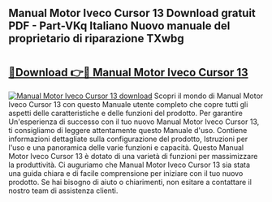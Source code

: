 ## Manual Motor Iveco Cursor 13 Download gratuit PDF - Part-VKq Italiano Nuovo manuale del proprietario di riparazione TXwbg

# <h2><a href="http://dfdxpo.blite.top/?on=Manual+Motor+Iveco+Cursor+13">🔗Download 👉🔴 Manual Motor Iveco Cursor 13</a></h2>

[![Manual Motor Iveco Cursor 13 download](https://i.imgur.com/lujVjoI.png)](http://dfdxpo.blite.top/?on=Manual+Motor+Iveco+Cursor+13)
Scopri il mondo di Manual Motor Iveco Cursor 13 con questo Manuale utente completo che copre tutti gli aspetti delle caratteristiche e delle funzioni del prodotto. Per garantire Un'esperienza di successo con il tuo nuovo Manual Motor Iveco Cursor 13, ti consigliamo di leggere attentamente questo Manuale d'uso. Contiene informazioni dettagliate sulla configurazione del prodotto, Istruzioni per l'uso e una panoramica delle varie funzioni e capacità. Questo Manual Motor Iveco Cursor 13 è dotato di una varietà di funzioni per massimizzare la produttività. Ci auguriamo che Manual Motor Iveco Cursor 13 sia stata una guida chiara e di facile comprensione per iniziare con il tuo nuovo prodotto. Se hai bisogno di aiuto o chiarimenti, non esitare a contattare il nostro team di assistenza clienti.

